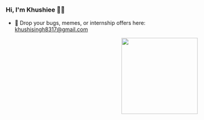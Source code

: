 ### Hi, I'm Khushiee 💁‍♀️

- 💌 Drop your bugs, memes, or internship offers here: [khushisingh8317@gmail.com](mailto:khushisingh8317@gmail.com)


<img align="right" src="https://user-images.githubusercontent.com/5713670/87202985-820dcb80-c2b6-11ea-9f56-7ec461c497c3.gif" width="200"/>
  

 
